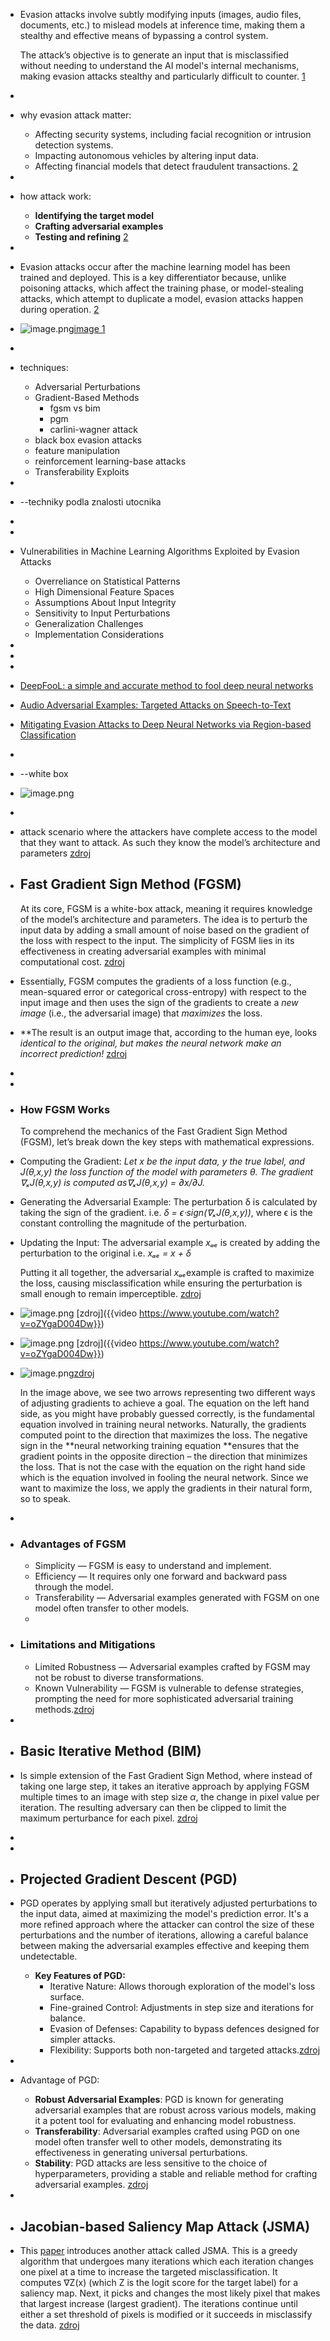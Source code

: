 - Evasion attacks involve subtly modifying inputs (images, audio files, 
  documents, etc.) to mislead models at inference time, making them a 
  stealthy and effective means of bypassing a control system.
  
  The attack’s objective is to generate an input that is misclassified 
  without needing to understand the AI model's internal mechanisms, making
   evasion attacks stealthy and particularly difficult to counter. [1](https://mindgard.ai/blog/ai-under-attack-six-key-adversarial-attacks-and-their-consequences)
-
- why evasion attack matter:
	- Affecting security systems, including facial recognition or intrusion detection systems.
	- Impacting autonomous vehicles by altering input data.
	- Affecting financial models that detect fraudulent transactions. [2](https://www.startupdefense.io/cyberattacks/evasion-attacks-ml)
-
- how attack work:
	- **Identifying the target model**
	- **Crafting adversarial examples**
	- **Testing and refining** [2](https://www.startupdefense.io/cyberattacks/evasion-attacks-ml)
-
- Evasion attacks occur after the machine learning model has been trained 
  and deployed. This is a key differentiator because, unlike poisoning 
  attacks, which affect the training phase, or model-stealing attacks, 
  which attempt to duplicate a model, evasion attacks happen during 
  operation. [2](https://www.startupdefense.io/cyberattacks/evasion-attacks-ml)
- ![image.png](../assets/image_1753351428027_0.png)[image 1](https://mindgard.ai/blog/ai-under-attack-six-key-adversarial-attacks-and-their-consequences)
-
- techniques:
	- Adversarial Perturbations
	- Gradient-Based Methods
		- fgsm vs bim
		- pgm
		- carlini-wagner attack
	- black box evasion attacks
	- feature manipulation
	- reinforcement learning-base attacks
	- Transferability Exploits
-
- --techniky podla znalosti utocnika
-
-
- Vulnerabilities in Machine Learning Algorithms Exploited by Evasion Attacks
	- Overreliance on Statistical Patterns
	- High Dimensional Feature Spaces
	- Assumptions About Input Integrity
	- Sensitivity to Input Perturbations
	- Generalization Challenges
	- Implementation Considerations
-
-
-
- [DeepFooL: a simple and accurate method to fool deep neural networks](https://arxiv.org/abs/1511.04599)
- [Audio Adversarial Examples: Targeted Attacks on Speech-to-Text](https://arxiv.org/abs/1801.01944)
- [Mitigating Evasion Attacks to Deep Neural Networks via Region-based Classification](https://dl.acm.org/doi/10.1145/3134600.3134606)
-
- --white box
- ![image.png](../assets/image_1755711487929_0.png)
-
- attack scenario where the attackers have complete access to the model that they want to attack. As such they know the model’s architecture and parameters [zdroj](https://medium.com/element-ai-research-lab/tricking-a-machine-into-thinking-youre-milla-jovovich-b19bf322d55c)
- ## Fast Gradient Sign Method (FGSM)
  
  At its core, FGSM is a white-box attack, meaning it requires knowledge of the model’s architecture and parameters. The idea is to perturb the input data by adding a small amount of noise based on the gradient of the loss with respect to the input. The simplicity of FGSM lies in its effectiveness in creating adversarial examples with minimal computational cost. [zdroj](https://medium.com/@zachariaharungeorge/a-deep-dive-into-the-fast-gradient-sign-method-611826e34865)
- Essentially, FGSM computes the gradients of a loss function (e.g., 
  mean-squared error or categorical cross-entropy) with respect to the 
  input image and then uses the sign of the gradients to create a *new image* (i.e., the adversarial image) that *maximizes* the loss.
- **The result is an output image that, according to the human eye, looks *identical *to the original, but makes the neural network make an *incorrect prediction!*** [zdroj](https://pyimagesearch.com/2021/03/01/adversarial-attacks-with-fgsm-fast-gradient-sign-method/)
-
-
- ### How FGSM Works
  
  To comprehend the mechanics of the Fast Gradient Sign Method (FGSM), let’s break down the key steps with mathematical expressions.
- Computing the Gradient:  **Let *x* be the input data, *y* the true label, and *J(θ,x,y)* the loss function of the model with parameters *θ*. The gradient *∇ₓJ(θ,x,y)* is computed as*∇ₓJ(θ,x,y) = ∂x/∂J.*
- Generating the Adversarial Example:  The perturbation δ is calculated by taking the sign of the gradient. i.e. *δ = ϵ⋅sign(∇ₓJ(θ,x,y))*, where ϵ is the constant controlling the magnitude of the perturbation.
- Updating the Input: The adversarial example *xₐₑ* is created by adding the perturbation to the original i.e. *xₐₑ = x + δ*
  
  Putting it all together, the adversarial *xₐₑ*example is crafted to maximize the loss, causing misclassification while ensuring the perturbation is small enough to remain imperceptible. [zdroj](https://medium.com/@zachariaharungeorge/a-deep-dive-into-the-fast-gradient-sign-method-611826e34865)
- ![image.png](../assets/image_1755707089154_0.png) [zdroj]({{video https://www.youtube.com/watch?v=oZYgaD004Dw}})
- ![image.png](../assets/image_1755707276957_0.png) [zdroj]({{video https://www.youtube.com/watch?v=oZYgaD004Dw}})
- ![image.png](../assets/image_1755708432512_0.png)[zdroj](https://neptune.ai/blog/adversarial-attacks-on-neural-networks-exploring-the-fast-gradient-sign-method)
  
  In the image above, we see two arrows representing two different ways of adjusting gradients to achieve a goal. The equation on the left hand side, as you might have probably guessed correctly, is the fundamental equation involved in training neural networks. Naturally, the gradients computed point to the direction that maximizes the loss. The negative sign in the **neural networking training equation **ensures that the gradient points in the opposite direction – the direction that minimizes the loss. That is not the case with the equation on the right hand side which is the equation involved in fooling the neural network. Since we want to maximize the loss, we apply the gradients in their 
  natural form, so to speak.
-
- ### Advantages of FGSM
	- Simplicity — FGSM is easy to understand and implement.
	- Efficiency — It requires only one forward and backward pass through the model.
	- Transferability — Adversarial examples generated with FGSM on one model often transfer to other models.
	-
- ### Limitations and Mitigations
	- Limited Robustness — Adversarial examples crafted by FGSM may not be robust to diverse transformations.
	- Known Vulnerability — FGSM is vulnerable to defense strategies, prompting the
	  need for more sophisticated adversarial training methods.[zdroj](https://medium.com/@zachariaharungeorge/a-deep-dive-into-the-fast-gradient-sign-method-611826e34865)
-
- ## Basic Iterative Method (BIM)
- Is simple extension of the Fast Gradient Sign Method, where instead of taking one large step, it takes an iterative approach by applying FGSM multiple times to an image with step size *α*,
   the change in pixel value per iteration. The resulting adversary can then be clipped to limit the maximum perturbance for each pixel. [zdroj](https://www.neuralception.com/adversarialexamples-bim/)
-
-
- ## Projected Gradient Descent (PGD)
- PGD operates by applying small but iteratively adjusted perturbations to the input data, aimed at maximizing the model's prediction error. It's a more refined approach where the attacker can control the size of these perturbations and the number of iterations, allowing a careful balance 
  between making the adversarial examples effective and keeping them undetectable.
	- **Key Features of PGD:**
		- Iterative Nature: Allows thorough exploration of the model's loss surface.
		- Fine-grained Control: Adjustments in step size and iterations for balance.
		- Evasion of Defenses: Capability to bypass defences designed for simpler attacks.
		- Flexibility: Supports both non-targeted and targeted attacks.[zdroj](https://www.kaggle.com/discussions/general/464481)
-
- Advantage of PGD:
	- **Robust Adversarial Examples**:
	  PGD is known for generating adversarial examples that are robust across
	  various models, making it a potent tool for evaluating and enhancing 
	  model robustness.
	- **Transferability**:
	  Adversarial examples crafted using PGD on one model often transfer well
	  to other models, demonstrating its effectiveness in generating 
	  universal perturbations.
	- **Stability**:
	  PGD attacks are less sensitive to the choice of hyperparameters, 
	  providing a stable and reliable method for crafting adversarial 
	  examples. [zdroj](https://medium.com/@zachariaharungeorge/unveiling-the-power-of-projected-gradient-descent-in-adversarial-attacks-2f92509dde3c)
-
- ## Jacobian-based Saliency Map Attack (JSMA)
- This [paper](https://arxiv.org/pdf/1511.07528.pdf) introduces another attack called JSMA. This is a greedy algorithm that undergoes many iterations which each iteration changes one pixel at a 
  time to increase the targeted misclassification. It computes ∇Z(x) (which Z is the logit score for the target label) for a saliency map. Next, it picks and changes the most likely pixel that makes that largest
   increase (largest gradient). The iterations continue until either a set threshold of pixels is modified or it succeeds in misclassify the data. [zdroj](https://jonathan-hui.medium.com/adversarial-attacks-b58318bb497b)